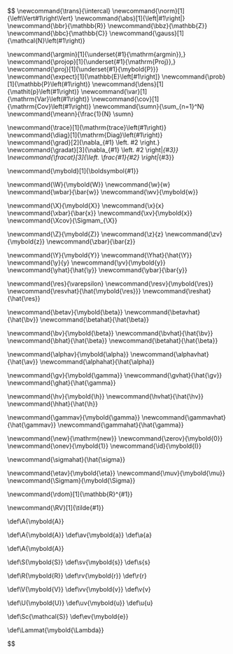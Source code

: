 $$
\newcommand{\trans}{\intercal}
\newcommand{\norm}[1]{\left\Vert#1\right\Vert}
\newcommand{\abs}[1]{\left|#1\right|}
\newcommand{\bbr}{\mathbb{R}}
\newcommand{\bbz}{\mathbb{Z}}
\newcommand{\bbc}{\mathbb{C}}
\newcommand{\gauss}[1]{\mathcal{N}\left(#1\right)}

\newcommand{\argmin}[1]{\underset{#1}{\mathrm{argmin}}\,}
\newcommand{\projop}[1]{\underset{#1}{\mathrm{Proj}}\,}
\newcommand{\proj}[1]{\underset{#1}{\mybold{P}}}
\newcommand{\expect}[1]{\mathbb{E}\left[#1\right]}
\newcommand{\prob}[1]{\mathbb{P}\left(#1\right)}
\newcommand{\dens}[1]{\mathit{p}\left(#1\right)}
\newcommand{\var}[1]{\mathrm{Var}\left(#1\right)}
\newcommand{\cov}[1]{\mathrm{Cov}\left(#1\right)}
\newcommand{\sumn}{\sum_{n=1}^N}
\newcommand{\meann}{\frac{1}{N} \sumn}

\newcommand{\trace}[1]{\mathrm{trace}\left(#1\right)}
\newcommand{\diag}[1]{\mathrm{Diag}\left(#1\right)}
\newcommand{\grad}[2]{\nabla_{#1} \left. #2 \right.}
\newcommand{\gradat}[3]{\nabla_{#1} \left. #2 \right|_{#3}}
\newcommand{\fracat}[3]{\left. \frac{#1}{#2} \right|_{#3}}

\newcommand{\mybold}[1]{\boldsymbol{#1}}

\newcommand{\W}{\mybold{W}}
\newcommand{\w}{w}
\newcommand{\wbar}{\bar{w}}
\newcommand{\wv}{\mybold{w}}

\newcommand{\X}{\mybold{X}}
\newcommand{\x}{x}
\newcommand{\xbar}{\bar{x}}
\newcommand{\xv}{\mybold{x}}
\newcommand{\Xcov}{\Sigmam_{\X}}

\newcommand{\Z}{\mybold{Z}}
\newcommand{\z}{z}
\newcommand{\zv}{\mybold{z}}
\newcommand{\zbar}{\bar{z}}

\newcommand{\Y}{\mybold{Y}}
\newcommand{\Yhat}{\hat{\Y}}
\newcommand{\y}{y}
\newcommand{\yv}{\mybold{y}}
\newcommand{\yhat}{\hat{\y}}
\newcommand{\ybar}{\bar{y}}

\newcommand{\res}{\varepsilon}
\newcommand{\resv}{\mybold{\res}}
\newcommand{\resvhat}{\hat{\mybold{\res}}}
\newcommand{\reshat}{\hat{\res}}

\newcommand{\betav}{\mybold{\beta}}
\newcommand{\betavhat}{\hat{\bv}}
\newcommand{\betahat}{\hat{\beta}}

\newcommand{\bv}{\mybold{\beta}}
\newcommand{\bvhat}{\hat{\bv}}
\newcommand{\bhat}{\hat{\beta}}
\newcommand{\betahat}{\hat{\beta}}

\newcommand{\alphav}{\mybold{\alpha}}
\newcommand{\alphavhat}{\hat{\av}}
\newcommand{\alphahat}{\hat{\alpha}}

\newcommand{\gv}{\mybold{\gamma}}
\newcommand{\gvhat}{\hat{\gv}}
\newcommand{\ghat}{\hat{\gamma}}

\newcommand{\hv}{\mybold{\h}}
\newcommand{\hvhat}{\hat{\hv}}
\newcommand{\hhat}{\hat{\h}}

\newcommand{\gammav}{\mybold{\gamma}}
\newcommand{\gammavhat}{\hat{\gammav}}
\newcommand{\gammahat}{\hat{\gamma}}

\newcommand{\new}{\mathrm{new}}
\newcommand{\zerov}{\mybold{0}}
\newcommand{\onev}{\mybold{1}}
\newcommand{\id}{\mybold{I}}

\newcommand{\sigmahat}{\hat{\sigma}}


\newcommand{\etav}{\mybold{\eta}}
\newcommand{\muv}{\mybold{\mu}}
\newcommand{\Sigmam}{\mybold{\Sigma}}

\newcommand{\rdom}[1]{\mathbb{R}^{#1}}

\newcommand{\RV}[1]{\tilde{#1}}



\def\A{\mybold{A}}

\def\A{\mybold{A}}
\def\av{\mybold{a}}
\def\a{a}

\def\A{\mybold{A}}


\def\S{\mybold{S}}
\def\sv{\mybold{s}}
\def\s{s}

\def\R{\mybold{R}}
\def\rv{\mybold{r}}
\def\r{r}

\def\V{\mybold{V}}
\def\vv{\mybold{v}}
\def\v{v}

\def\U{\mybold{U}}
\def\uv{\mybold{u}}
\def\u{u}

\def\Sc{\mathcal{S}}
\def\ev{\mybold{e}}

\def\Lammat{\mybold{\Lambda}}


$$
